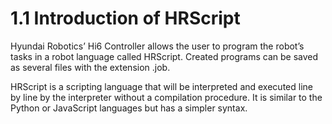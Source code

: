 # 1.1 Introduction of HRScript

Hyundai Robotics’ Hi6 Controller allows the user to program the robot’s tasks in a robot language called HRScript. Created programs can be saved as several files with the extension .job.

HRScript is a scripting language that will be interpreted and executed line by line by the interpreter without a compilation procedure. It is similar to the Python or JavaScript languages but has a simpler syntax.



